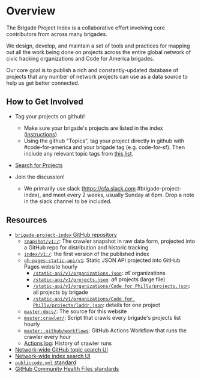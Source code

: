 # Overview

The Brigade Project Index is a collaborative effort involving core contributors from across many brigades.

We design, develop, and maintain a set of tools and practices for mapping out all the work being done on projects across the entire global network of civic hacking organizations and Code for America brigades.

Our core goal is to publish a rich and constantly-updated database of projects that any number of network projects can use as a data source to help us get better connected.

## How to Get Involved

- Tag your projects on github!
  - Make sure your brigade's projects are listed in the index ([instructions](contributing/get-indexed.md))
  - Using the github "Topics", tag your project directly in github with #code-for-america and your brigade tag (e.g. code-for-sf). Then include any relevant topic tags from [this list](https://github.com/codeforamerica/civic-tech-taxonomy/tree/master/issues-addressed).

- [Search for Projects](https://projects.brigade.network/)

- Join the discussion!
  - We primarily use slack (https://cfa.slack.com #brigade-project-index), and meet every 2 weeks, usually Sunday at 6pm. Drop a note in the slack channel to be included.

## Resources

- [`brigade-project-index` GitHub repository](https://github.com/codeforamerica/brigade-project-index)
  - [`snapshot/v1:/`](https://github.com/codeforamerica/brigade-project-index/tree/snapshot/v1): The crawler snapshot in raw data form, projected into a GitHub repo for distribution and historic tracking
  - [`index/v1:/`](https://github.com/codeforamerica/brigade-project-index/tree/index/v1): the first version of the published index
  - [`gh-pages:static-api/v1`](https://github.com/codeforamerica/brigade-project-index/tree/gh-pages/static-api/v1): Static JSON API projected into GitHub Pages website hourly
    - [`/static-api/v1/organizations.json`](https://brigade.cloud/static-api/v1/organizations.json): _all_ organizations
    - [`/static-api/v1/projects.json`](https://brigade.cloud/static-api/v1/projects.json): _all_ projects (large file)
    - [`/static-api/v1/organizations/Code for Philly/projects.json`](https://brigade.cloud/static-api/v1/organizations/Code%20for%20Philly/projects.json): all projects by brigade
    - [`/static-api/v1/organizations/Code for Philly/projects/laddr.json`](https://brigade.cloud/static-api/v1/organizations/Code%20for%20Philly/projects/laddr.json): details for one project
  - [`master:docs/`](https://github.com/codeforamerica/brigade-project-index/tree/master/docs): The source for this website
  - [`master:crawler/`](https://github.com/codeforamerica/brigade-project-index/tree/master/crawler): Script that crawls every brigade's projects list hourly
  - [`master:.github/workflows`](https://github.com/codeforamerica/brigade-project-index/blob/master/.github/workflows/crawler.yml): GitHub Actions Workflow that runs the crawler every hour
  - [Actions log](https://github.com/codeforamerica/brigade-project-index/actions): History of crawler runs
- [Network-wide GitHub topic search UI](https://hackforla.github.io/github-api-test/)
- [Network-wide index search UI](https://projects.brigade.network/)
- [`publiccode.yml` standard](https://docs.italia.it/italia/developers-italia/publiccodeyml-en/en/master/)
- [GitHub Community Health Files standards](https://help.github.com/en/articles/creating-a-default-community-health-file-for-your-organization)
